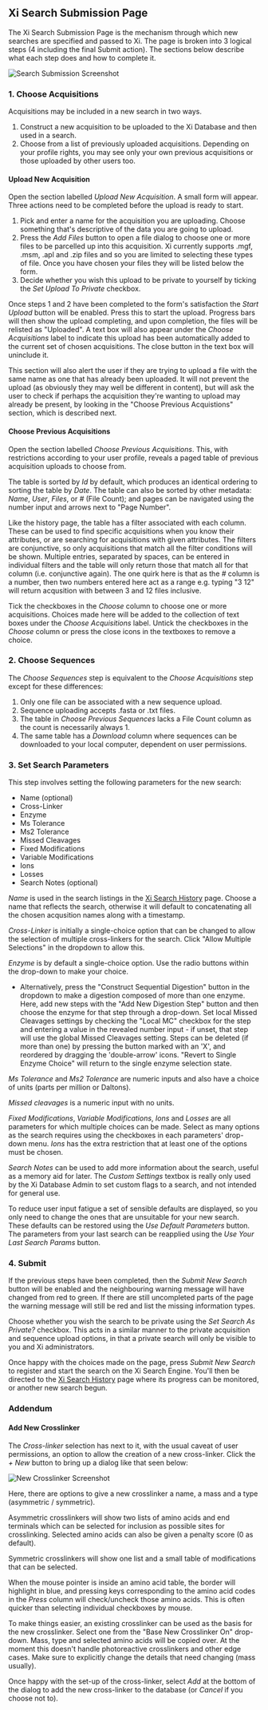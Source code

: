 ## Xi Search Submission Page ##

The Xi Search Submission Page is the mechanism through which new searches are specified and passed to Xi. The page is broken into 3 logical steps (4 including the final Submit action). The sections below describe what each step does and how to complete it.

![Search Submission Screenshot](../../img/submit.png)

### 1. Choose Acquisitions ###
Acquisitions may be included in a new search in two ways.

1. Construct a new acquisition to be uploaded to the Xi Database and then used in a search.
2. Choose from a list of previously uploaded acquisitions. Depending on your profile rights, you may see only your own previous acquisitions or those uploaded by other users too.

#### Upload New Acquisition ####
Open the section labelled *Upload New Acquisition*. A small form will appear. Three actions need to be completed before the upload is ready to start.

1. Pick and enter a name for the acquisition you are uploading. Choose something that's descriptive of the data you are going to upload.
2. Press the *Add Files* button to open a file dialog to choose one or more files to be parcelled up into this acquisition. Xi currently supports .mgf, .msm, .apl and .zip files and so you are limited to selecting these types of file. Once you have chosen your files they will be listed below the form.
3. Decide whether you wish this upload to be private to yourself by ticking the *Set Upload To Private* checkbox.

Once steps 1 and 2 have been completed to the form's satisfaction the *Start Upload* button will be enabled. Press this to start the upload. Progress bars will then show the upload completing, and upon completion, the files will be relisted as "Uploaded". A text box will also appear under the *Choose Acquisitions* label to indicate this upload has been automatically added to the current set of chosen acquisitions. The close button in the text box will uninclude it.

This section will also alert the user if they are trying to upload a file with the same name as one that has already been uploaded. It will not prevent the upload (as obviously they may well be different in content), but will ask the user to check if perhaps the acquisition they're wanting to upload may already be present, by looking in the "Choose Previous Acquistions" section, which is described next.

#### Choose Previous Acquisitions ####
Open the section labelled *Choose Previous Acquisitions*. This, with restrictions according to your user profile, reveals a paged table of previous acquisition uploads to choose from.

The table is sorted by *Id* by default, which produces an identical ordering to sorting the table by *Date*. The table can also be sorted by other metadata: *Name*, *User*, *Files*, or *#* (File Count); and pages can be navigated using the number input and arrows next to "Page Number".

Like the history page, the table has a filter associated with each column. These can be used to find specific acquisitions when you know their attributes, or are searching for acquisitions with given attributes. The filters are conjunctive, so only acquisitions that match all the filter conditions will be shown. Multiple entries, separated by spaces, can be entered in individual filters and the table will only return those that match all for that column (i.e. conjunctive again). The one quirk here is that as the *#* column is a number, then two numbers entered here act as a range e.g. typing "3 12" will return acqusition with between 3 and 12 files inclusive.

Tick the checkboxes in the *Choose* column to choose one or more acquisitions. Choices made here will be added to the collection of text boxes under the *Choose Acquisitions* label. Untick the checkboxes in the *Choose* column or press the close icons in the textboxes to remove a choice.

### 2. Choose Sequences ###
The *Choose Sequences* step is equivalent to the *Choose Acquisitions* step except for these differences:

1. Only one file can be associated with a new sequence upload.
2. Sequence uploading accepts .fasta or .txt files.
3. The table in *Choose Previous Sequences* lacks a File Count column as the count is necessarily always 1.
4. The same table has a *Download* column where sequences can be downloaded to your local computer, dependent on user permissions.

### 3. Set Search Parameters ###
This step involves setting the following parameters for the new search:

* Name (optional)
* Cross-Linker
* Enzyme
* Ms Tolerance
* Ms2 Tolerance
* Missed Cleavages
* Fixed Modifications
* Variable Modifications
* Ions
* Losses
* Search Notes (optional)

*Name* is used in the search listings in the [Xi Search History](../history/index.html) page. Choose a name that reflects the search, otherwise it will default to concatenating all the chosen acqusition names along with a timestamp.

*Cross-Linker* is initially a single-choice option that can be changed to allow the selection of multiple cross-linkers for the search. Click "Allow Multiple Selections" in the dropdown to allow this.

*Enzyme* is by default a single-choice option. Use the radio buttons within the drop-down to make your choice.

- Alternatively, press the "Construct Sequential Digestion" button in the dropdown to make a digestion composed of more than one enzyme. Here, add new steps with the "Add New Digestion Step" button and then choose the enzyme for that step through a drop-down. Set local Missed Cleavages settings by checking the "Local MC" checkbox for the step and entering a value in the revealed number input - if unset, that step will use the global Missed Cleavages setting. Steps can be deleted (if more than one) by pressing the button marked with an 'X', and reordered by dragging the 'double-arrow' icons. "Revert to Single Enzyme Choice" will return to the single enzyme selection state.

*Ms Tolerance* and *Ms2 Tolerance* are numeric inputs and also have a choice of units (parts per million or Daltons).

*Missed cleavages* is a numeric input with no units.

*Fixed Modifications*, *Variable Modifications*, *Ions* and *Losses* are all parameters for which multiple choices can be made. Select as many options as the search requires using the checkboxes in each parameters' drop-down menu. *Ions* has the extra restriction that at least one of the options must be chosen.

*Search Notes* can be used to add more information about the search, useful as a memory aid for later. The *Custom Settings* textbox is really only used by the Xi Database Admin to set custom flags to a search, and not intended for general use.

To reduce user input fatigue a set of sensible defaults are displayed, so you only need to change the ones that are unsuitable for your new search. These defaults can be restored using the *Use Default Parameters* button. The parameters from your last search can be reapplied using the *Use Your Last Search Params* button. 

### 4. Submit ###

If the previous steps have been completed, then the *Submit New Search* button will be enabled and the neighbouring warning message will have changed from red to green. If there are still uncompleted parts of the page the warning message will still be red and list the missing information types.

Choose whether you wish the search to be private using the *Set Search As Private?* checkbox. This acts in a similar manner to the private acquisition and sequence upload options, in that a private search will only be visible to you and Xi administrators.

Once happy with the choices made on the page, press *Submit New Search* to register and start the search on the Xi Search Engine. You'll then be directed to the [Xi Search History](../history/index.html) page where its progress can be monitored, or another new search begun.


### Addendum ###

#### Add New Crosslinker ###

The *Cross-linker* selection has next to it, with the usual caveat of user permissions, an option to allow the creation of a new cross-linker. Click the *+ New* button to bring up a dialog like that seen below:


![New Crosslinker Screenshot](../../img/newlinker.png)

Here, there are options to give a new crosslinker a name, a mass and a type (asymmetric / symmetric).

Asymmetric crosslinkers will show two lists of amino acids and end terminals which can be selected for inclusion as possible sites for crosslinking. Selected amino acids can also be given a penalty score (0 as default).

Symmetric crosslinkers will show one list and a small table of modifications that can be selected.

When the mouse pointer is inside an amino acid table, the border will highlight in blue, and pressing keys corresponding to the amino acid codes in the *Press* column will check/uncheck those amino acids. This is often quicker than selecting individual checkboxes by mouse.

To make things easier, an existing crosslinker can be used as the basis for the new crosslinker. Select one from the "Base New Crosslinker On" drop-down. Mass, type and selected amino acids will be copied over. At the moment this doesn't handle photoreactive crosslinkers and other edge cases. Make sure to explicitly change the details that need changing (mass usually).

Once happy with the set-up of the cross-linker, select *Add* at the bottom of the dialog to add the new cross-linker to the database (or *Cancel* if you choose not to).



